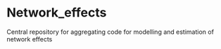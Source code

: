 # Network_effects
Central repository for aggregating code for modelling and estimation of network effects
